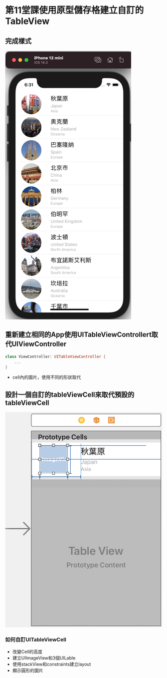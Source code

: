 # 第11堂課使用原型儲存格建立自訂的TableView
## 完成樣式
![](./images/pic2.png)

##  重新建立相同的App使用UITableViewControllert取代UIViewController

```swift
class ViewController: UITableViewController {
	...
}
```


- cell內的圖片，使用不同的形狀取代
## 設計一個自訂的tableViewCell來取代預設的tableViewCell

![](./images/pic1.png)

### 如何自訂UITableViewCell
- 改變Cell的高度
- 建立UIImageView和3個UILable
- 使用stackView和constraints建立layout
- 顯示圓形的圖片